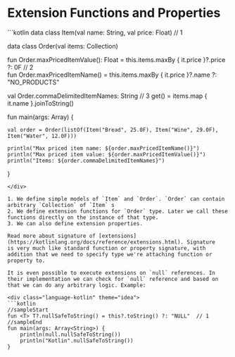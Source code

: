 # Extension Functions and Properties

<div class="language-kotlin" theme="idea">
```kotlin
data class Item(val name: String, val price: Float)                                   // 1  

data class Order(val items: Collection<Item>)  

fun Order.maxPricedItemValue(): Float = this.items.maxBy { it.price }?.price ?: 0F    // 2  
fun Order.maxPricedItemName() = this.items.maxBy { it.price }?.name ?: "NO_PRODUCTS"

val Order.commaDelimitedItemNames: String                                             // 3
    get() = items.map { it.name }.joinToString()

fun main(args: Array<String>) {

    val order = Order(listOf(Item("Bread", 25.0F), Item("Wine", 29.0F), Item("Water", 12.0F)))
    
    println("Max priced item name: ${order.maxPricedItemName()}")
    println("Max priced item value: ${order.maxPricedItemValue()}")
    println("Items: ${order.commaDelimitedItemNames}")

}
```
</div>

1. We define simple models of `Item` and `Order`. `Order` can contain arbitrary `Collection` of `Item` s
2. We define extension functions for `Order` type. Later we call these functions directly on the instance of that type. 
3. We can also define extension properties.

Read more about signature of [extensions](https://kotlinlang.org/docs/reference/extensions.html). Signature
is very much like standard function or property signature, with addition that we need to specify type we're attaching function or property to.

It is even possible to execute extensions on `null` references. In their implementation we can check for `null` reference and based on that we can do any arbitrary logic. Example:
   
<div class="language-kotlin" theme="idea">
```kotlin
//sampleStart
fun <T> T?.nullSafeToString() = this?.toString() ?: "NULL"  // 1
//sampleEnd
fun main(args: Array<String>) {
    println(null.nullSafeToString())
    println("Kotlin".nullSafeToString())
}
```
</div>
